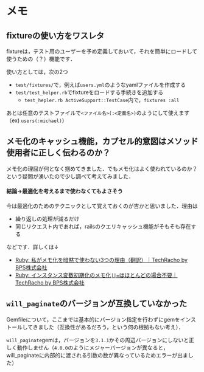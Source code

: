 # メモ

## fixtureの使い方をワスレタ
fixtureは，テスト用のユーザーを予め定義しておいて，それを簡単にロードして使うための（？）機能です．

使い方としては，次の2つ

* `test/fixtures/`で，例えば`users.yml`のようなyamlファイルを作成する
* `test/test_helper.rb`でfixtureをロードする手続きを追加する
    * `test_hepler.rb ActiveSupport::TestCase`内で，`fixtures :all`

あとは任意のテストファイルで`<ファイル名>(:<定義名>)`のようにして使えます（ex) `users(:michael)`）


## メモ化のキャッシュ機能，カプセル的意図はメソッド使用者に正しく伝わるのか？
メモ化の理屈が何となく掴めてきました．でもメモ化はよく使われているのか？という疑問が湧いたので少し調べて考えてみました．

#### 結論→最適化を考えるまで使わなくてもよさそう

今は最適化のためのテクニックとして覚えておくのが吉かと思いました．理由は

* 繰り返しの処理が減るだけ
* 同じリクエスト内であれば，railsのクエリキャッシュ機能がそもそも存在する

などです．詳しくは↓

* [Ruby: 私がメモ化を暗黙で使わない3つの理由（翻訳）｜TechRacho by BPS株式会社](https://techracho.bpsinc.jp/hachi8833/2023_07_20/131423)
* [Ruby: インスタンス変数初期化のメモ化`||=`はほとんどの場合不要｜TechRacho by BPS株式会社](https://techracho.bpsinc.jp/hachi8833/2020_06_25/74938)


## `will_paginate`のバージョンが互換していなかった
Gemfileについて，ここまでは基本的にバージョン指定を行わずにgemをインストールしてきました（互換性があるだろう，という何の根拠もない考え）．

`will_paginate`gemは，バージョンを`3.1.1`かその周辺バージョンにしないと正しく動作しません（`4.0.0`のようにメジャーバージョンが異なると，will_paginateに内部的に渡される引数の数が異なっているためエラーが出ました）